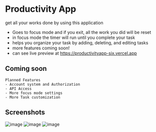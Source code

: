 # Productivity App
get all your works done by using this application
- Goes to focus mode and if you exit, all the work you did will be reset
- in focus mode the timer will run until you complete your task
- helps you organize your task by adding, deleting, and editing tasks
- more features coming soon!
- can see live preview at https://productivityapp-six.vercel.app

## Coming soon 
``` 
Planned Features
- Account system and Authorization
- API Access
- More focus mode settings
- More Task customization
```

## Screenshots
 ![image](https://github.com/Baryonae/productivityapp/assets/73114771/ffe3bf91-e302-4423-abd5-b51c16708f76)
 ![image](https://github.com/Baryonae/productivityapp/assets/73114771/5a66d1fb-0806-4a00-9e60-9aa53a684e9b)
 ![image](https://github.com/Baryonae/productivityapp/assets/73114771/5667d14d-019a-4fea-a6ff-8c5af239d960)

